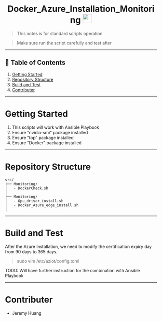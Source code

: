 <h1 align="center">
	Docker_Azure_Installation_Monitoring
   	<img src="https://media.giphy.com/media/hvRJCLFzcasrR4ia7z/giphy.gif" width="30px"/>
</h1>

> This notes is for standard scripts operation

> Make sure run the script carefully and test after

---
## :memo: Table of Contents
1. [Getting Started](#getting-started)
2. [Repository Structure](#repository-structure)
3. [Build and Test](#build-and-test)
4. [Contributer](#contributer)

---
# Getting Started
1.	This scripts will work with Ansible Playbook
2.	Ensure "nvidia-smi" package installed
3.	Ensure "top" package installed
4.  Ensure "Docker" package installed

---
# Repository Structure
```
src/
├── Monitoring/  
│   - DockerCheck.sh
│   
├── Monitoring/
│   - Gpu_driver_install.sh
│   - Docker_Azure_edge_install.sh 
│        
```
---
# Build and Test
After the Azure Installation, we need to modify the certification expiry day from 90 days to 365 days.

> sudo vim /etc/aziot/config.toml


TODO: Will have further instruction for the combination with Ansible Playbook

---
# Contributer
- Jeremy Huang
